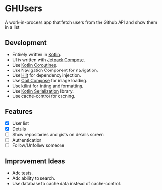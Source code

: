 # GHUsers
A work-in-process app that fetch users from the Github API and show them in a list. 

## Development
 - Entirely written in [Kotlin](https://kotlinlang.org/).
 - UI is written with [Jetpack Compose](https://developer.android.com/jetpack/compose).
 - Use [Kotlin Coroutines](https://kotlinlang.org/docs/reference/coroutines/coroutines-guide.html).
- Use Navigation Component for navigation.
- Use  [Hilt](https://dagger.dev/hilt/)  for dependency injection.
- Use [Coil Compose](https://coil-kt.github.io/coil/compose/) for image loading.
- Use [ktlint](https://pinterest.github.io/ktlint/) for linting and formatting.
- Use [Kotlin Serialization](https://github.com/Kotlin/kotlinx.serialization) library.
- Use cache-control for caching.

## Features

 - [x] User list
 - [x] Details
 - [ ] Show repositories and gists on details screen
 - [ ] Authentication
 - [ ] Follow/Unfollow someone

## Improvement Ideas
 - Add tests.
 - Add ability to search.
 - Use database to cache data instead of cache-control.
